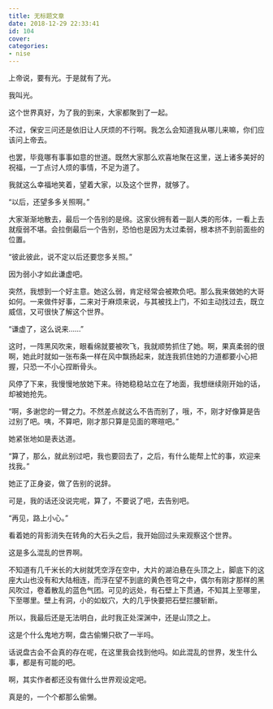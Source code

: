 ```yaml
---
title: 无标题文章
date: 2018-12-29 22:33:41
id: 104
cover: 
categories:
- nise
---
```


上帝说，要有光。于是就有了光。

我叫光。

这个世界真好，为了我的到来，大家都聚到了一起。

不过，保安三问还是依旧让人厌烦的不行啊。我怎么会知道我从哪儿来嘛，你们应该问上帝去。

也罢，毕竟哪有事事如意的世道。既然大家那么欢喜地聚在这里，送上诸多美好的祝福，一丁点讨人烦的事情，不足为道了。

我就这么幸福地笑着，望着大家，以及这个世界，就够了。

“以后，还望多多关照啊。”

大家渐渐地散去，最后一个告别的是绵。这家伙拥有着一副人类的形体，一看上去就瘦弱不堪。会拉倒最后一个告别，恐怕也是因为太过柔弱，根本挤不到前面些的位置。

“彼此彼此，说不定以后还要您多关照。”

因为弱小才如此谦虚吧。

突然，我想到一个好主意。她这么弱，肯定经常会被欺负吧。那么我来做她的大哥如何。一来做件好事，二来对于麻烦来说，与其被找上门，不如主动找过去，既立威信，又可很快了解这个世界。

“谦虚了，这么说来……”

这时，一阵黑风吹来，眼看绵就要被吹飞，我就顺势抓住了她。啊，果真柔弱的很啊，她此时就如一张布条一样在风中飘扬起来，就连我抓住她的力道都要小心把握，只恐一不小心捏断骨头。

风停了下来，我慢慢地放她下来。待她稳稳站立在了地面，我想继续刚开始的话，却被她抢先。

“啊，多谢您的一臂之力。不然差点就这么不告而别了，哦，不，刚才好像算是告过别了吧。咦，不算吧，刚才那只算是见面的寒暄吧。”

她紧张地如是表达道。

“算了，那么，就此别过吧，我也要回去了，之后，有什么能帮上忙的事，欢迎来找我。”

她正了正身姿，做了告别的说辞。

可是，我的话还没说完呢，算了，不要说了吧，去告别吧。

“再见，路上小心。”

看着她的背影消失在转角的大石头之后，我开始回过头来观察这个世界。

这是多么混乱的世界啊。

不知道有几千米长的大树就凭空浮在空中，大片的湖泊悬在头顶之上，脚底下的这座大山也没有和大陆相连，而浮在望不到底的黄色苍穹之中，偶尔有刚才那样的黑风吹过，卷着散乱的蓝色气团。可见的远处，有石壁上下贯通，不知其上至哪里，下至哪里。壁上有洞，小的如蚁穴，大的几乎快要把石壁拦腰斩断。

所以，我最后还是无法明白，此时我正处深渊中，还是山顶之上。

这是个什么鬼地方啊，盘古偷懒只砍了一半吗。

话说盘古会不会真的存在呢，在这里我会找到他吗。如此混乱的世界，发生什么事，都是有可能的吧。

啊，其实作者都还没有做什么世界观设定吧。

真是的，一个个都那么偷懒。
